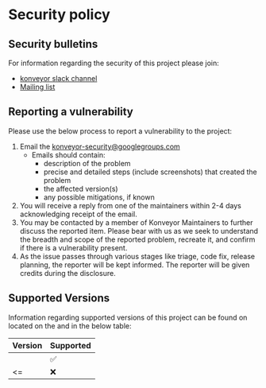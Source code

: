 # Security policy

## Security bulletins

For information regarding the security of this project please join:

* [konveyor slack channel](https://kubernetes.slack.com/archives/CR85S82A2)
* [Mailing list](https://groups.google.com/u/0/g/konveyor-community)


## Reporting a vulnerability

Please use the below process to report a vulnerability to the project:

1. Email the konveyor-security@googlegroups.com
    * Emails should contain:
        * description of the problem
        * precise and detailed steps (include screenshots) that created the
          problem
        * the affected version(s)
        * any possible mitigations, if known
2. You will receive a reply from one of the maintainers within 2-4 days
   acknowledging receipt of the email.
3. You may be contacted by a member of Konveyor Maintainers to further discuss the reported item.
   Please bear with us as we seek to understand the breadth and scope of the
   reported problem, recreate it, and confirm if there is a vulnerability
   present.
4. As the issue passes through various stages like triage, code fix, 
   release planning, the reporter will be kept informed. The reporter will be given credits during the disclosure.


## Supported Versions

Information regarding supported versions of this project can be found on
**<!-- TODO: $LINK -->** located on the **<!-- TODO: $WEBSITE -->**  and in the below table:

| Version | Supported |
| --- | --- |
| <!-- TODO: x.xx.x --> | :white_check_mark: |
| <=<!-- TODO: x.xx.x --> | :x: |
